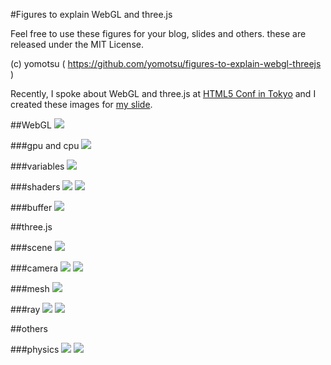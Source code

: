 #Figures to explain WebGL and three.js

Feel free to use these figures for your blog, slides and others. these are released under the MIT License.

(c) yomotsu ( https://github.com/yomotsu/figures-to-explain-webgl-threejs )

Recently, I spoke about WebGL and three.js at [HTML5 Conf in Tokyo](http://events.html5j.org/conference/2012/09/) and I created these images for [my slide](http://www.slideshare.net/yomotsu/webgl-and-threejs).

##WebGL
![](https://raw.github.com/yomotsu/figures-to-explain-webgl-threejs/master/thumbnail/flow-of-webgl.png)

###gpu and cpu
![](https://raw.github.com/yomotsu/figures-to-explain-webgl-threejs/master/thumbnail/cpu-gpu.png)

###variables
![](https://raw.github.com/yomotsu/figures-to-explain-webgl-threejs/master/thumbnail/vars.png)

###shaders
![](https://raw.github.com/yomotsu/figures-to-explain-webgl-threejs/master/thumbnail/shader.png)
![](https://raw.github.com/yomotsu/figures-to-explain-webgl-threejs/master/thumbnail/shader2.png)

###buffer
![](https://raw.github.com/yomotsu/figures-to-explain-webgl-threejs/master/thumbnail/shader3.png)

##three.js

###scene
![](https://raw.github.com/yomotsu/figures-to-explain-webgl-threejs/master/thumbnail/scene.png)

###camera
![](https://raw.github.com/yomotsu/figures-to-explain-webgl-threejs/master/thumbnail/camera.png)
![](https://raw.github.com/yomotsu/figures-to-explain-webgl-threejs/master/thumbnail/camera2.png)

###mesh
![](https://raw.github.com/yomotsu/figures-to-explain-webgl-threejs/master/thumbnail/mesh.png)

###ray
![](https://raw.github.com/yomotsu/figures-to-explain-webgl-threejs/master/thumbnail/ray1.png)
![](https://raw.github.com/yomotsu/figures-to-explain-webgl-threejs/master/thumbnail/ray2.png)

##others

###physics
![](https://raw.github.com/yomotsu/figures-to-explain-webgl-threejs/master/thumbnail/physics.png)
![](https://raw.github.com/yomotsu/figures-to-explain-webgl-threejs/master/thumbnail/physics2.png)